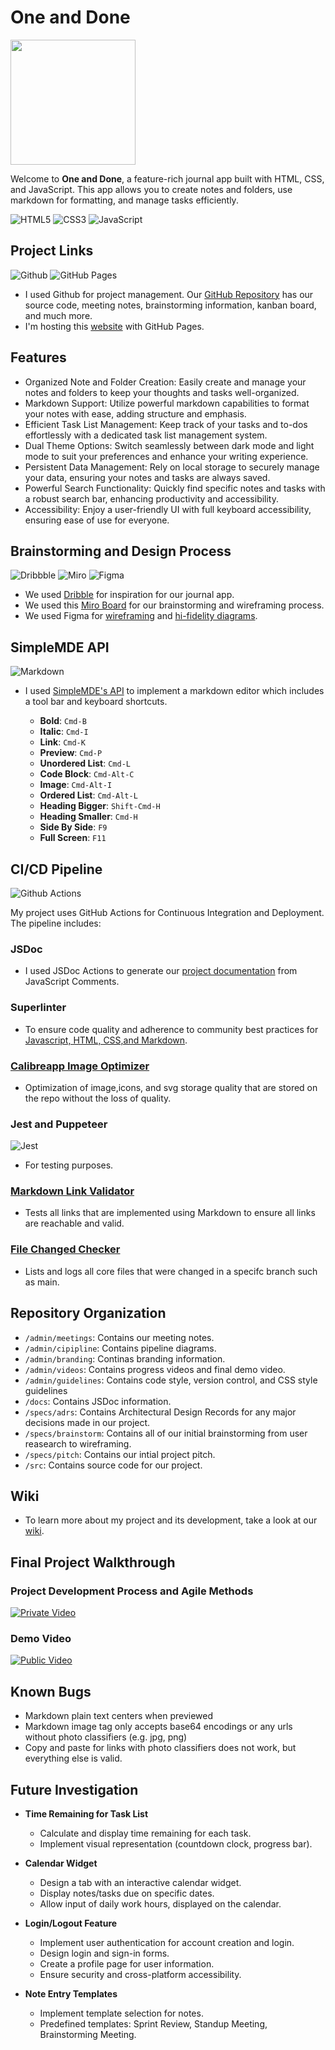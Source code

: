 # One and Done

<img src="./admin/branding/icon.png" width="200">

Welcome to **One and Done**, a feature-rich journal app built with HTML, CSS, and JavaScript. This app allows you to create notes and folders, use markdown for formatting, and manage tasks efficiently.

![HTML5](https://img.shields.io/badge/HTML5-E34F26?style=for-the-badge&logo=html5&logoColor=white)
![CSS3](https://img.shields.io/badge/CSS3-1572B6?style=for-the-badge&logo=css3&logoColor=white)
![JavaScript](https://img.shields.io/badge/JavaScript-323330?style=for-the-badge&logo=javascript&logoColor=F7DF1E)

## Project Links

![Github](https://img.shields.io/badge/GitHub-100000?style=for-the-badge&logo=github&logoColor=white)
![GitHub Pages](https://img.shields.io/badge/GitHub%20Pages-222222?style=for-the-badge&logo=GitHub%20Pages&logoColor=white)

- I used Github for project management. Our [GitHub Repository](https://github.com/cse110-sp24-group1/cse110-sp24-group1) has our source code, meeting notes, brainstorming information, kanban board, and much more.
- I'm hosting this [website](https://cse110-sp24-group1.github.io/cse110-sp24-group1/src/) with GitHub Pages.

## Features

- Organized Note and Folder Creation: Easily create and manage your notes and folders to keep your thoughts and tasks well-organized.
- Markdown Support: Utilize powerful markdown capabilities to format your notes with ease, adding structure and emphasis.
- Efficient Task List Management: Keep track of your tasks and to-dos effortlessly with a dedicated task list management system.
- Dual Theme Options: Switch seamlessly between dark mode and light mode to suit your preferences and enhance your writing experience.
- Persistent Data Management: Rely on local storage to securely manage your data, ensuring your notes and tasks are always saved.
- Powerful Search Functionality: Quickly find specific notes and tasks with a robust search bar, enhancing productivity and accessibility.
- Accessibility: Enjoy a user-friendly UI with full keyboard accessibility, ensuring ease of use for everyone.

## Brainstorming and Design Process

![Dribbble](https://img.shields.io/badge/Dribbble-EA4C89?style=for-the-badge&logo=dribbble&logoColor=white)
![Miro](https://img.shields.io/badge/Miro-F7C922?style=for-the-badge&logo=Miro&logoColor=050036)
![Figma](https://img.shields.io/badge/Figma-F24E1E?style=for-the-badge&logo=figma&logoColor=white)

- We used [Dribble](https://dribbble.com/tags/journal-app) for inspiration for our journal app.
- We used this [Miro Board](https://miro.com/app/board/uXjVKSW94aI=/) for our brainstorming and wireframing process.
- We used Figma for [wireframing](https://www.figma.com/design/VSgkp9TLpiEXWHehsFP2Dg/One-and-Done-Journal-App-Wireframing?node-id=0-1&t=y5qAZjXKxdrZl7Rq-1) and [hi-fidelity diagrams](https://www.figma.com/proto/uAhqMx3Dmbe6gv9awADPCt/One-and-Done-Journal-App-Prototype?node-id=2-618&t=U0amyd0JrK52E80l-0&scaling=scale-down&page-id=0%3A1&starting-point-node-id=1%3A2).

## SimpleMDE API

![Markdown](https://img.shields.io/badge/Markdown-000000?style=for-the-badge&logo=markdown&logoColor=white)

- I used [SimpleMDE's API](https://simplemde.com/) to implement a markdown editor which includes a tool bar and keyboard shortcuts.

  - **Bold**: `Cmd-B`
  - **Italic**: `Cmd-I`
  - **Link**: `Cmd-K`
  - **Preview**: `Cmd-P`
  - **Unordered List**: `Cmd-L`
  - **Code Block**: `Cmd-Alt-C`
  - **Image**: `Cmd-Alt-I`
  - **Ordered List**: `Cmd-Alt-L`
  - **Heading Bigger**: `Shift-Cmd-H`
  - **Heading Smaller**: `Cmd-H`
  - **Side By Side**: `F9`
  - **Full Screen**: `F11`

## CI/CD Pipeline

![Github Actions](https://img.shields.io/badge/GitHub_Actions-2088FF?style=for-the-badge&logo=github-actions&logoColor=white)

My project uses GitHub Actions for Continuous Integration and Deployment. The pipeline includes:

### JSDoc

- I used JSDoc Actions to generate our [project documentation](https://cse110-sp24-group1.github.io/cse110-sp24-group1/docs/index.html) from JavaScript Comments. 

### Superlinter

- To ensure code quality and adherence to community best practices for [Javascript, HTML, CSS,and Markdown](https://github.com/super-linter/super-linter).

### [Calibreapp Image Optimizer](https://github.com/calibreapp/image-actions)

- Optimization of image,icons, and svg storage quality that are stored on the repo without the loss of quality.

### Jest and Puppeteer

![Jest](https://img.shields.io/badge/Jest-C21325?style=for-the-badge&logo=jest&logoColor=white)

- For testing purposes.

### [Markdown Link Validator](https://github.com/marketplace/actions/markdown-link-check)

- Tests all links that are implemented using Markdown to ensure all links are reachable and valid.

### [File Changed Checker](https://github.com/marketplace/actions/changed-files)

- Lists and logs all core files that were changed in a specifc branch such as main.

## Repository Organization

- `/admin/meetings`: Contains our meeting notes.
- `/admin/cipipline`: Contains pipeline diagrams.
- `/admin/branding`: Continas branding information.
- `/admin/videos`: Contains progress videos and final demo video.
- `/admin/guidelines`: Contains code style, version control, and CSS style guidelines
- `/docs`: Contains JSDoc information.
- `/specs/adrs`: Contains Architectural Design Records for any major decisions made in our project.
- `/specs/brainstorm`: Contains all of our initial brainstorming from user reasearch to wireframing.
- `/specs/pitch`: Contains our intial project pitch.
- `/src`: Contains source code for our project.

## Wiki

- To learn more about my project and its development, take a look at our [wiki](https://github.com/cse110-sp24-group1/cse110-sp24-group1/wiki).

## Final Project Walkthrough

### Project Development Process and Agile Methods
[![Private Video](https://img.youtube.com/vi/5OWocxIp6Mo/maxresdefault.jpg)](https://www.youtube.com/watch?v=5OWocxIp6Mo&ab_channel=GwendolynWong)

### Demo Video
[![Public Video](https://img.youtube.com/vi/7AvkU47gFOc/maxresdefault.jpg)](https://www.youtube.com/watch?v=7AvkU47gFOc&ab_channel=GwendolynWong)

## Known Bugs
- Markdown plain text centers when previewed
- Markdown image tag only accepts base64 encodings or any urls without photo classifiers (e.g. jpg, png)
- Copy and paste for links with photo classifiers does not work, but everything else is valid.
  
## Future Investigation

- **Time Remaining for Task List**
  - Calculate and display time remaining for each task.
  - Implement visual representation (countdown clock, progress bar).

- **Calendar Widget**
  - Design a tab with an interactive calendar widget.
  - Display notes/tasks due on specific dates.
  - Allow input of daily work hours, displayed on the calendar.

- **Login/Logout Feature**
  - Implement user authentication for account creation and login.
  - Design login and sign-in forms.
  - Create a profile page for user information.
  - Ensure security and cross-platform accessibility.

- **Note Entry Templates**
  - Implement template selection for notes.
  - Predefined templates: Sprint Review, Standup Meeting, Brainstorming Meeting.
